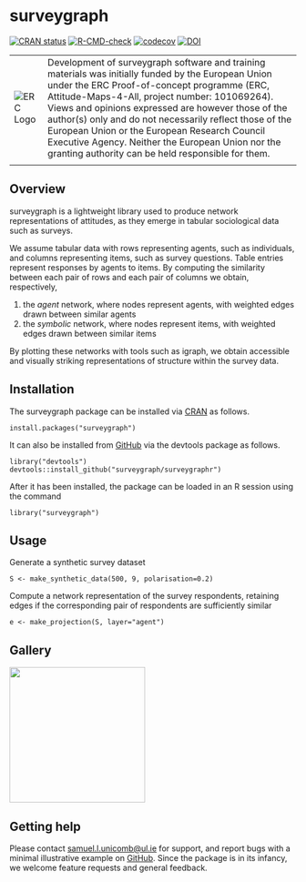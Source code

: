 # surveygraph

<!-- badges: start -->
[![CRAN status](https://www.r-pkg.org/badges/version/surveygraph)](https://cran.r-project.org/package=surveygraph)
[![R-CMD-check](https://github.com/surveygraph/surveygraphr/actions/workflows/check-standard.yaml/badge.svg)](https://github.com/surveygraph/surveygraphr/actions/workflows/check-standard.yaml)
[![codecov](https://codecov.io/gh/surveygraph/surveygraphr/graph/badge.svg?token=SHFUE2Z36X)](https://app.codecov.io/gh/surveygraph/surveygraphr)
[![DOI](https://zenodo.org/badge/DOI/10.5281/zenodo.10887909.svg)](https://doi.org/10.5281/zenodo.10887909)

<!-- badges: end -->


|   |  |
| ------------- | ------------- |
| ![ERC Logo](https://erc.europa.eu/sites/default/files/inline-images/LOGO_ERC-FLAG_FP.png) | Development of surveygraph software and training materials was initially funded by the European Union under the ERC Proof-of-concept programme (ERC,  Attitude-Maps-4-All, project number: 101069264). Views and opinions expressed are however those of the author(s) only and do not necessarily reflect those of the European Union or the European Research Council Executive Agency. Neither the European Union nor the granting authority can be held responsible for them.   |
|   |  |

## Overview
surveygraph is a lightweight library used to produce network representations of attitudes, as they emerge in tabular sociological data such as surveys.

We assume tabular data with rows representing agents, such as individuals, and columns representing items, such as survey questions. Table entries represent responses by agents to items. By computing the similarity between each pair of rows and each pair of columns we obtain, respectively,

1. the *agent* network, where nodes represent agents, with weighted edges drawn between similar agents
2. the *symbolic* network, where nodes represent items, with weighted edges drawn between similar items

By plotting these networks with tools such as igraph, we obtain accessible and visually striking representations of structure within the survey data.

## Installation

The surveygraph package can be installed via [CRAN](https://cran.r-project.org/web/packages/surveygraph/index.html) as follows.

```
install.packages("surveygraph")
```

It can also be installed from [GitHub](https://github.com/surveygraph/surveygraphr/) via the devtools package as follows.

```
library("devtools")
devtools::install_github("surveygraph/surveygraphr")
```

After it has been installed, the package can be loaded in an R session using the command

```
library("surveygraph")
```

## Usage

Generate a synthetic survey dataset

```
S <- make_synthetic_data(500, 9, polarisation=0.2)
```

Compute a network representation of the survey respondents, retaining edges if the corresponding pair of respondents are sufficiently similar

```
e <- make_projection(S, layer="agent")

```

## Gallery

<a><img src="man/figures/eg1.jpg" align="center" height="238" /></a>

## Getting help

Please contact samuel.l.unicomb@ul.ie for support, and report bugs with a minimal illustrative example on [GitHub](https://github.com/surveygraph/surveygraphr/issues/). Since the package is in its infancy, we welcome feature requests and general feedback.

